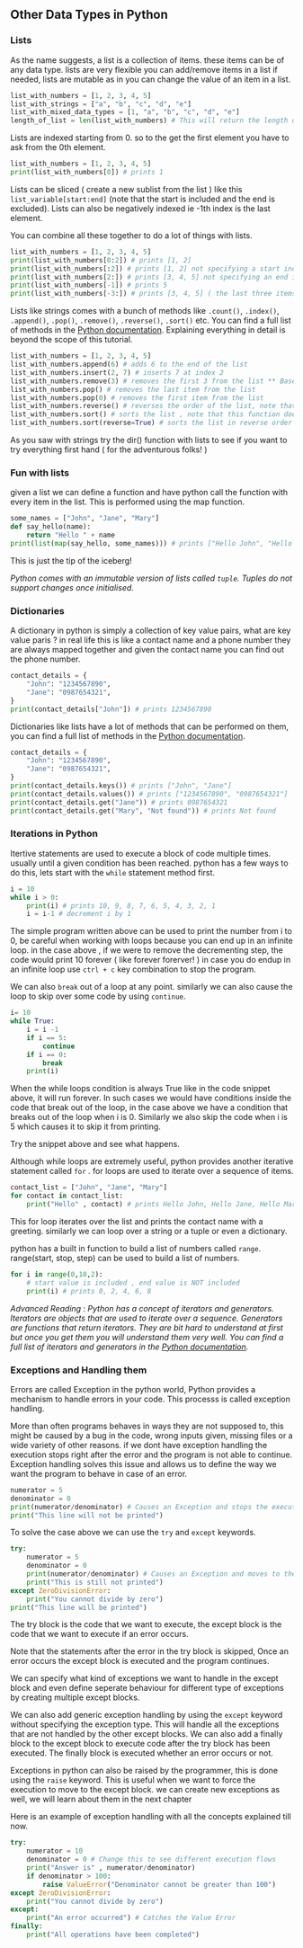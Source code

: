 ## Other Data Types in Python

### Lists

As the name suggests, a list is a collection of items. these items can be of any data type. lists are very flexible you can add/remove items in a list if needed, lists are mutable as in you can change the value of an item in a list.

```python
list_with_numbers = [1, 2, 3, 4, 5]
list_with_strings = ["a", "b", "c", "d", "e"]
list_with_mixed_data_types = [1, "a", "b", "c", "d", "e"]
length_of_list = len(list_with_numbers) # This will return the length of the list
```

Lists are indexed starting from 0. so to the get the first element you have to ask from the 0th element.

```python
list_with_numbers = [1, 2, 3, 4, 5]
print(list_with_numbers[0]) # prints 1
```

Lists can be sliced ( create a new sublist from the list ) like this `list_variable[start:end]` (note that the start is included and the end is excluded).
Lists can also be negatively indexed ie -1th index is the last element.

You can combine all these together to do a lot of things with lists.

```python
list_with_numbers = [1, 2, 3, 4, 5]
print(list_with_numbers[0:2]) # prints [1, 2]
print(list_with_numbers[:2]) # prints [1, 2] not specifying a start index will start from the beginning
print(list_with_numbers[2:]) # prints [3, 4, 5] not specifying an end index will end at the end
print(list_with_numbers[-1]) # prints 5
print(list_with_numbers[-3:]) # prints [3, 4, 5] ( the last three items with the start included)
```

Lists like strings comes with a bunch of methods like `.count()`, `.index()`, `.append()`, `.pop()`, `.remove()`, `.reverse()`, `.sort()` etc. You can find a full list of methods in the [Python documentation](https://docs.python.org/3/tutorial/datastructures.html#more-on-lists). Explaining everything in detail is beyond the scope of this tutorial.

```python
list_with_numbers = [1, 2, 3, 4, 5]
list_with_numbers.append(6) # adds 6 to the end of the list
list_with_numbers.insert(2, 7) # inserts 7 at index 2
list_with_numbers.remove(3) # removes the first 3 from the list ** Based on the value not the index
list_with_numbers.pop() # removes the last item from the list
list_with_numbers.pop(0) # removes the first item from the list
list_with_numbers.reverse() # reverses the order of the list, note that this function does not return anything
list_with_numbers.sort() # sorts the list , note that this function does not return anything
list_with_numbers.sort(reverse=True) # sorts the list in reverse order
```

As you saw with strings try the dir() function with lists to see if you want to try everything first hand ( for the adventurous folks! )

### Fun with lists

given a list we can define a function and have python call the function with every item in the list. This is performed using the map function.

```python
some_names = ["John", "Jane", "Mary"]
def say_hello(name):
    return "Hello " + name
print(list(map(say_hello, some_names))) # prints ["Hello John", "Hello Jane", "Hello Mary"]
```

This is just the tip of the iceberg!

_Python comes with an immutable version of lists called `tuple`. Tuples do not support changes once initialised._

### Dictionaries

A dictionary in python is simply a collection of key value pairs, what are key value paris ? in real life this is like a contact name and a phone number they are always mapped together and given the contact name you can find out the phone number.

```python
contact_details = {
    "John": "1234567890",
    "Jane": "0987654321",
}
print(contact_details["John"]) # prints 1234567890
```

Dictionaries like lists have a lot of methods that can be performed on them, you can find a full list of methods in the [Python documentation](https://docs.python.org/3/tutorial/datastructures.html#more-on-dictionaries).

```python
contact_details = {
    "John": "1234567890",
    "Jane": "0987654321",
}
print(contact_details.keys()) # prints ["John", "Jane"]
print(contact_details.values()) # prints ["1234567890", "0987654321"]
print(contact_details.get("Jane")) # prints 0987654321
print(contact_details.get("Mary", "Not found")) # prints Not found
```

### Iterations in Python

Itertive statements are used to execute a block of code multiple times. usually until a given condition has been reached. python has a few ways to do this, lets start with the `while` statement method first.

```python
i = 10
while i > 0:
    print(i) # prints 10, 9, 8, 7, 6, 5, 4, 3, 2, 1
    i = i-1 # decrement i by 1
```

The simple program written above can be used to print the number from i to 0, be careful when working with loops because you can end up in an infinite loop. in the case above , if we were to remove the decrementing step, the code would print 10 forever ( like forever forerver! ) in case you do endup in an infinite loop use `ctrl + c` key combination to stop the program.

We can also `break` out of a loop at any point. similarly we can also cause the loop to skip over some code by using `continue`.

```python
i= 10
while True:
    i = i -1
    if i == 5:
        continue
    if i == 0:
        break
    print(i)
```

When the while loops condition is always True like in the code snippet above, it will run forever. In such cases we would have conditions inside the code that break out of the loop, in the case above we have a condition that breaks out of the loop when i is 0. Similarly we also skip the code when i is 5 which causes it to skip it from printing.

Try the snippet above and see what happens.

Although while loops are extremely useful, python provides another iterative statement called `for` . for loops are used to iterate over a sequence of items.

```python
contact_list = ["John", "Jane", "Mary"]
for contact in contact_list:
    print("Hello" , contact) # prints Hello John, Hello Jane, Hello Mary
```

This for loop iterates over the list and prints the contact name with a greeting. similarly we can loop over a string or a tuple or even a dictionary.

python has a built in function to build a list of numbers called `range`. range(start, stop, step) can be used to build a list of numbers.

```python
for i in range(0,10,2):
    # start value is included , end value is NOT included
    print(i) # prints 0, 2, 4, 6, 8
```

_Advanced Reading_ : _Python has a concept of iterators and generators. Iterators are objects that are used to iterate over a sequence. Generators are functions that return iterators. They are bit hard to understand at first but once you get them you will understand them very well. You can find a full list of iterators and generators in the [Python documentation](https://docs.python.org/3/glossary.html#term-iterator)._

### Exceptions and Handling them

Errors are called Exception in the python world, Python provides a mechanism to handle errors in your code. This processs is called exception handling.

More than often programs behaves in ways they are not supposed to, this might be caused by a bug in the code, wrong inputs given, missing files or a wide variety of other reasons. if we dont have exception handling the execution stops right after the error and the program is not able to continue. Exception handling solves this issue and allows us to define the way we want the program to behave in case of an error.

```python
numerator = 5
denominator = 0
print(numerator/denominator) # Causes an Exception and stops the execution
print("This line will not be printed")
```

To solve the case above we can use the `try` and `except` keywords.

```python
try:
    numerator = 5
    denominator = 0
    print(numerator/denominator) # Causes an Exception and moves to the execute block
    print("This is still not printed")
except ZeroDivisionError:
    print("You cannot divide by zero")
print("This line will be printed")
```

The try block is the code that we want to execute, the except block is the code that we want to execute if an error occurs.

Note that the statements after the error in the try block is skipped, Once an error occurs the except block is executed and the program continues.

We can specify what kind of exceptions we want to handle in the except block and even define seperate behaviour for different type of exceptions by creating multiple except blocks.

We can also add generic exception handling by using the `except` keyword without specifying the exception type. This will handle all the exceptions that are not handled by the other except blocks. We can also add a finally block to the except block to execute code after the try block has been executed. The finally block is executed whether an error occurs or not.

Exceptions in python can also be raised by the programmer, this is done using the `raise` keyword. This is useful when we want to force the execution to move to the except block. we can create new exceptions as well, we will learn about them in the next chapter

Here is an example of exception handling with all the concepts explained till now.

```python
try:
    numerator = 10
    denominator = 0 # Change this to see different execution flows
    print("Answer is" , numerator/denominator)
    if denominator > 100:
        raise ValueError("Denominator cannot be greater than 100")
except ZeroDivisionError:
    print("You cannot divide by zero")
except:
    print("An error occurred") # Catches the Value Error
finally:
    print("All operations have been completed")
```
